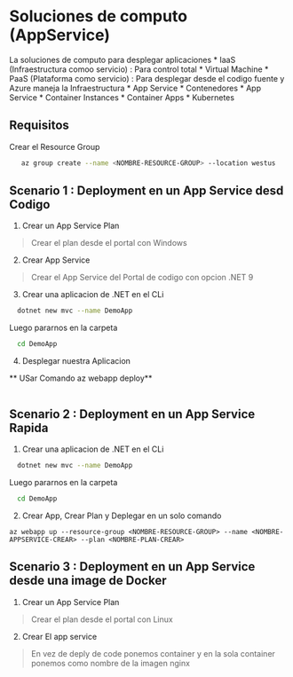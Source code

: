 # Soluciones de computo (AppService)

La soluciones de computo para desplegar aplicaciones
    * IaaS (Infraestructura comoo servicio) : Para control total
          * Virtual Machine
    * PaaS (Plataforma como servicio) : Para desplegar desde el codigo fuente y Azure maneja la Infraestructura
          * App Service
          * Contenedores
                * App Service
                * Container Instances
                * Container Apps
                * Kubernetes

## Requisitos

Crear el Resource Group
```bash
   az group create --name <NOMBRE-RESOURCE-GROUP> --location westus 
```

## Scenario 1 : Deployment en un App Service desd Codigo

1. Crear un App Service Plan  

> Crear el plan desde el portal con Windows
   
2. Crear App Service

> Crear el App Service del Portal de codigo con opcion .NET 9

3. Crear una aplicacion de .NET en el CLi

```bash
  dotnet new mvc --name DemoApp
```
Luego pararnos en la carpeta   

```bash
  cd DemoApp
```

4. Desplegar nuestra Aplicacion

** USar Comando az webapp deploy**
```bash

```

## Scenario 2 : Deployment en un App Service Rapida

1. Crear una aplicacion de .NET en el CLi

```bash
  dotnet new mvc --name DemoApp
```
Luego pararnos en la carpeta   

```bash
  cd DemoApp
```

2. Crear App, Crear Plan y Deplegar en un solo comando

```
az webapp up --resource-group <NOMBRE-RESOURCE-GROUP> --name <NOMBRE-APPSERVICE-CREAR> --plan <NOMBRE-PLAN-CREAR>
```


## Scenario 3 : Deployment en un App Service desde una image de Docker

1. Crear un App Service Plan  

> Crear el plan desde el portal con Linux


2. Crear El app service

> En vez de deply de code ponemos container y en la sola container ponemos como nombre de la imagen nginx

